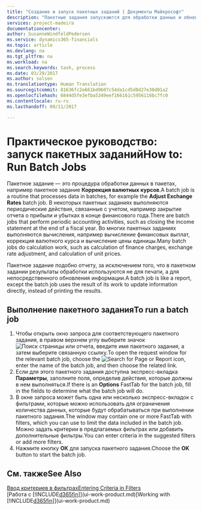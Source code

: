 ```yaml
---
title: "Создание и запуск пакетных заданий | Документы Майкрософт"
description: "Пакетные задания запускаются для обработки данных и обновления информации, например для выполнения периодических действий и других расчетов."
services: project-madeira
documentationcenter: 
author: SusanneWindfeldPedersen
ms.service: dynamics365-financials
ms.topic: article
ms.devlang: na
ms.tgt_pltfrm: na
ms.workload: na
ms.search.keywords: task, process
ms.date: 03/29/2017
ms.author: solsen
ms.translationtype: Human Translation
ms.sourcegitcommit: 81636fc2e661bd9b07c54da1cd5d0d27e30d01a2
ms.openlocfilehash: 6844d5fe3efba5349eef166161c5956116bc7fc0
ms.contentlocale: ru-ru
ms.lasthandoff: 09/11/2017

---
```

# <a name="how-to-run-batch-jobs"></a><span data-ttu-id="04009-103">Практическое руководство: запуск пакетных заданий</span><span class="sxs-lookup"><span data-stu-id="04009-103">How to: Run Batch Jobs</span></span>
<span data-ttu-id="04009-104">Пакетное задание — это процедура обработки данных в пакетах, например пакетное задание **Коррекция валютных курсов**.</span><span class="sxs-lookup"><span data-stu-id="04009-104">A batch job is a routine that processes data in batches, for example the **Adjust Exchange Rates** batch job.</span></span> <span data-ttu-id="04009-105">В некоторых пакетных заданиях выполняются периодические действия, связанные с учетом, например закрытие отчета о прибыли и убытках в конце финансового года.</span><span class="sxs-lookup"><span data-stu-id="04009-105">There are batch jobs that perform periodic accounting activities, such as closing the income statement at the end of a fiscal year.</span></span> <span data-ttu-id="04009-106">Во многих пакетных заданиях выполняются вычисления, например вычисление финансовых выплат, коррекция валютного курса и вычисление цены единицы.</span><span class="sxs-lookup"><span data-stu-id="04009-106">Many batch jobs do calculation work, such as calculation of finance charges, exchange rate adjustment, and calculation of unit prices.</span></span>

<span data-ttu-id="04009-107">Пакетное задание подобно отчету, за исключением того, что в пакетном задании результаты обработки используются не для печати, а для непосредственного обновления информации.</span><span class="sxs-lookup"><span data-stu-id="04009-107">A batch job is like a report, except the batch job uses the result of its work to update information directly, instead of printing the results.</span></span>

## <a name="to-run-a-batch-job"></a><span data-ttu-id="04009-108">Выполнение пакетного задания</span><span class="sxs-lookup"><span data-stu-id="04009-108">To run a batch job</span></span>
1. <span data-ttu-id="04009-109">Чтобы открыть окно запроса для соответствующего пакетного задания, в правом верхнем углу выберите значок ![Поиск страницы или отчета](media/ui-search/search_small.png "Значок поиска страницы или отчета"), введите имя пакетного задания, а затем выберите связанную ссылку.</span><span class="sxs-lookup"><span data-stu-id="04009-109">To open the request window for the relevant batch job, choose the ![Search for Page or Report](media/ui-search/search_small.png "Search for Page or Report icon") icon, enter the name of the batch job, and then choose the related link.</span></span>
2. <span data-ttu-id="04009-110">Если для этого пакетного задания доступна экспресс-вкладка **Параметры**, заполните поля, определив действия, которые должны в нем выполняться.</span><span class="sxs-lookup"><span data-stu-id="04009-110">If there is an **Options** FastTab for the batch job, fill in the fields to determine what the batch job will do.</span></span>
3. <span data-ttu-id="04009-111">В окне запроса может быть одна или несколько экспресс-вкладок с фильтрами, которые можно использовать для ограничения количества данных, которые будут обрабатываться при выполнении пакетного задания.</span><span class="sxs-lookup"><span data-stu-id="04009-111">The window may contain one or more FastTab with filters, which you can use to limit the data included in the batch job.</span></span> <span data-ttu-id="04009-112">Можно задать критерии в предлагаемых фильтрах или добавить дополнительные фильтры.</span><span class="sxs-lookup"><span data-stu-id="04009-112">You can enter criteria in the suggested filters or add more filters.</span></span>
4. <span data-ttu-id="04009-113">Нажмите кнопку **ОК** для запуска пакетного задания.</span><span class="sxs-lookup"><span data-stu-id="04009-113">Choose the **OK** button to start the batch job.</span></span>

## <a name="see-also"></a><span data-ttu-id="04009-114">См. также</span><span class="sxs-lookup"><span data-stu-id="04009-114">See Also</span></span>
[<span data-ttu-id="04009-115">Ввод критериев в фильтрах</span><span class="sxs-lookup"><span data-stu-id="04009-115">Entering Criteria in Filters</span></span>](ui-enter-criteria-filters.md)  
<span data-ttu-id="04009-116">[Работа с [!INCLUDE[d365fin](includes/d365fin_md.md)]](ui-work-product.md)</span><span class="sxs-lookup"><span data-stu-id="04009-116">[Working with [!INCLUDE[d365fin](includes/d365fin_md.md)]](ui-work-product.md)</span></span>

